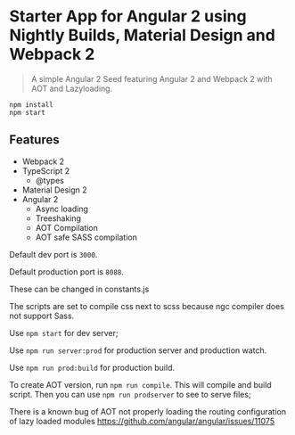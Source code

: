 # Starter App for Angular 2 using Nightly Builds, Material Design and Webpack 2
> A simple Angular 2 Seed featuring Angular 2 and Webpack 2 with AOT and Lazyloading.

```
npm install
npm start
```

## Features
* Webpack 2
* TypeScript 2
  * @types
* Material Design 2
* Angular 2
  * Async loading
  * Treeshaking
  * AOT Compilation
  * AOT safe SASS compilation

Default dev port is `3000`.

Default production port is `8088`.

These can be changed in constants.js

The scripts are set to compile css next to scss because ngc compiler does not support Sass.

Use `npm start` for dev server;

Use `npm run server:prod` for production server and production watch.

Use `npm run prod:build` for production build.

To create AOT version, run `npm run compile`. This will compile and build script.
Then you can use `npm run prodserver` to see to serve files;

There is a known bug of AOT not properly loading the routing configuration of lazy loaded modules
https://github.com/angular/angular/issues/11075


